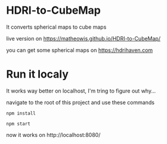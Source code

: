 # HDRI-to-CubeMap

It converts spherical maps to cube maps

live version on https://matheowis.github.io/HDRI-to-CubeMap/

you can get some spherical maps on https://hdrihaven.com

# Run it localy
It works way better on localhost, I'm tring to figure out why...

navigate to the root of this project and use these commands

```npm install```

```npm start```

now it works on http://localhost:8080/
